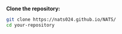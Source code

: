 **Clone the repository:**
   ```bash
   git clone https://nats024.github.io/NATS/
   cd your-repository
